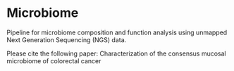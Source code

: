# Microbiome

Pipeline for microbiome composition and function analysis using unmapped Next Generation Sequencing (NGS) data.

Please cite the following paper: Characterization of the consensus mucosal microbiome of colorectal cancer
